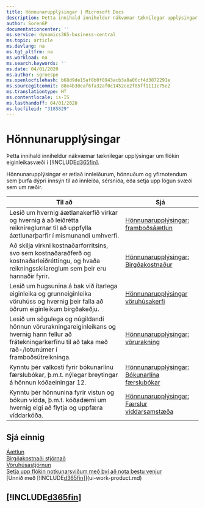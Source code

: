 ```yaml
---
title: Hönnunarupplýsingar | Microsoft Docs
description: Þetta innihald inniheldur nákvæmar tæknilegar upplýsingar um flókin eiginleikasvæði í Business Central.
author: SorenGP
documentationcenter: ''
ms.service: dynamics365-business-central
ms.topic: article
ms.devlang: na
ms.tgt_pltfrm: na
ms.workload: na
ms.search.keywords: ''
ms.date: 04/01/2020
ms.author: sgroespe
ms.openlocfilehash: b68d9de15af8b0f8943acb3a8a06cf4d3872291e
ms.sourcegitcommit: 88e4b30eaf6fa32af0c1452ce2f85ff1111c75e2
ms.translationtype: HT
ms.contentlocale: is-IS
ms.lasthandoff: 04/01/2020
ms.locfileid: "3185829"
---
```

# <a name="design-details"></a>Hönnunarupplýsingar
Þetta innihald inniheldur nákvæmar tæknilegar upplýsingar um flókin eiginleikasvæði í [!INCLUDE[d365fin](includes/d365fin_md.md)].  

 Hönnunarupplýsingar er ætlað innleiðurum, hönnuðum og yfirnotendum sem þurfa dýpri innsýn til að innleiða, sérsníða, eða setja upp lögun svæði sem um ræðir.  

|**Til að**|**Sjá**|  
|------------|-------------|  
|Lesið um hvernig áætlanakerfið virkar og hvernig á að leiðrétta reiknireglurnar til að uppfylla áætlunarþarfir í mismunandi umhverfi.|[Hönnunarupplýsingar: framboðsáætlun](design-details-supply-planning.md)|  
|Að skilja virkni kostnaðarforritsins, svo sem kostnaðaraðferð og kostnaðarleiðréttingu, og hvaða reikningsskilareglum sem þeir eru hannaðir fyrir.|[Hönnunarupplýsingar: Birgðakostnaður](design-details-inventory-costing.md)|  
|Lesið um hugsunina á bak við ítarlega eiginleika og grunneiginleika vöruhúss og hvernig þeir falla að öðrum eiginleikum birgðakeðju.|[Hönnunarupplýsingar vöruhúsakerfi](design-details-warehouse-management.md)|  
|Lesið um sögulega og núgildandi hönnun vörurakningareiginleikans og hvernig hann fellur að frátekningarkerfinu til að taka með rað-/lotunúmer í framboðsútreikninga.|[Hönnunarupplýsingar: vörurakning](design-details-item-tracking.md)|  
|Kynntu þér valkosti fyrir bókunarlínu færslubókar, þ.m.t. nýlegar breytingar á hönnun kóðaeiningar 12.|[Hönnunarupplýsingar: Bókunarlína færslubókar](design-details-general-journal-post-line.md)|
|Kynntu þér hönnunina fyrir vistun og bókun vídda, þ.m.t. kóðadæmi um hvernig eigi að flytja og uppfæra víddarkóða.|[Hönnunarupplýsingar: Færslur víddarsamstæða](design-details-dimension-set-entries.md)| 

## <a name="see-also"></a>Sjá einnig  
 [Áætlun](production-planning.md)   
 [Birgðakostnaði stjórnað](finance-manage-inventory-costs.md)   
 [Vöruhúsastjórnun](warehouse-manage-warehouse.md)   
 [Setja upp flókin notkunarsviðum með því að nota bestu venjur](set-up-complex-application-areas-using-best-practices.md)  
 [Unnið með [!INCLUDE[d365fin](includes/d365fin_md.md)]](ui-work-product.md)

 ## [!INCLUDE[d365fin](includes/free_trial_md.md)]  
